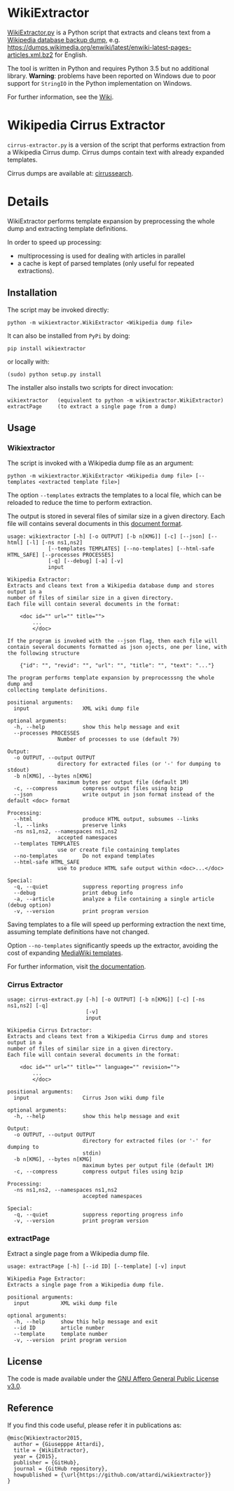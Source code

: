 # WikiExtractor
[WikiExtractor.py](http://medialab.di.unipi.it/wiki/Wikipedia_Extractor) is a Python script that extracts and cleans text from a [Wikipedia database backup dump](https://dumps.wikimedia.org/), e.g. https://dumps.wikimedia.org/enwiki/latest/enwiki-latest-pages-articles.xml.bz2 for English.

The tool is written in Python and requires Python 3.5 but no additional library.
**Warning**: problems have been reported on Windows due to poor support for `StringIO` in the Python implementation on Windows.

For further information, see the [Wiki](https://github.com/attardi/wikiextractor/wiki).

# Wikipedia Cirrus Extractor

`cirrus-extractor.py` is a version of the script that performs extraction from a Wikipedia Cirrus dump.
Cirrus dumps contain text with already expanded templates.

Cirrus dumps are available at:
[cirrussearch](http://dumps.wikimedia.org/other/cirrussearch/).

# Details

WikiExtractor performs template expansion by preprocessing the whole dump and extracting template definitions.

In order to speed up processing:

- multiprocessing is used for dealing with articles in parallel
- a cache is kept of parsed templates (only useful for repeated extractions).

## Installation

The script may be invoked directly:

    python -m wikiextractor.WikiExtractor <Wikipedia dump file>

It can also be installed from `PyPi` by doing:

    pip install wikiextractor

or locally with:

    (sudo) python setup.py install

The installer also installs two scripts for direct invocation:

    wikiextractor  	(equivalent to python -m wikiextractor.WikiExtractor)
    extractPage		(to extract a single page from a dump)

## Usage

### Wikiextractor
The script is invoked with a Wikipedia dump file as an argument:

    python -m wikiextractor.WikiExtractor <Wikipedia dump file> [--templates <extracted template file>]

The option `--templates` extracts the templates to a local file, which can be reloaded to reduce the time to perform extraction.

The output is stored in several files of similar size in a given directory.
Each file will contains several documents in this [document format](https://github.com/attardi/wikiextractor/wiki/File-Format).

```
usage: wikiextractor [-h] [-o OUTPUT] [-b n[KMG]] [-c] [--json] [--html] [-l] [-ns ns1,ns2]
			 [--templates TEMPLATES] [--no-templates] [--html-safe HTML_SAFE] [--processes PROCESSES]
			 [-q] [--debug] [-a] [-v]
			 input

Wikipedia Extractor:
Extracts and cleans text from a Wikipedia database dump and stores output in a
number of files of similar size in a given directory.
Each file will contain several documents in the format:

	<doc id="" url="" title="">
	    ...
	    </doc>

If the program is invoked with the --json flag, then each file will                                            
contain several documents formatted as json ojects, one per line, with                                         
the following structure

	{"id": "", "revid": "", "url": "", "title": "", "text": "..."}

The program performs template expansion by preprocesssng the whole dump and
collecting template definitions.

positional arguments:
  input                 XML wiki dump file

optional arguments:
  -h, --help            show this help message and exit
  --processes PROCESSES
			    Number of processes to use (default 79)

Output:
  -o OUTPUT, --output OUTPUT
			    directory for extracted files (or '-' for dumping to stdout)
  -b n[KMG], --bytes n[KMG]
			    maximum bytes per output file (default 1M)
  -c, --compress        compress output files using bzip
  --json                write output in json format instead of the default <doc> format

Processing:
  --html                produce HTML output, subsumes --links
  -l, --links           preserve links
  -ns ns1,ns2, --namespaces ns1,ns2
			    accepted namespaces
  --templates TEMPLATES
			    use or create file containing templates
  --no-templates        Do not expand templates
  --html-safe HTML_SAFE
			    use to produce HTML safe output within <doc>...</doc>

Special:
  -q, --quiet           suppress reporting progress info
  --debug               print debug info
  -a, --article         analyze a file containing a single article (debug option)
  -v, --version         print program version
```

Saving templates to a file will speed up performing extraction the next time,
assuming template definitions have not changed.

Option `--no-templates` significantly speeds up the extractor, avoiding the cost
of expanding [MediaWiki templates](https://www.mediawiki.org/wiki/Help:Templates).

For further information, visit [the documentation](http://attardi.github.io/wikiextractor).

### Cirrus Extractor

~~~
usage: cirrus-extract.py [-h] [-o OUTPUT] [-b n[KMG]] [-c] [-ns ns1,ns2] [-q]
                         [-v]
                         input

Wikipedia Cirrus Extractor:
Extracts and cleans text from a Wikipedia Cirrus dump and stores output in a
number of files of similar size in a given directory.
Each file will contain several documents in the format:

	<doc id="" url="" title="" language="" revision="">
        ...
        </doc>

positional arguments:
  input                 Cirrus Json wiki dump file

optional arguments:
  -h, --help            show this help message and exit

Output:
  -o OUTPUT, --output OUTPUT
                        directory for extracted files (or '-' for dumping to
                        stdin)
  -b n[KMG], --bytes n[KMG]
                        maximum bytes per output file (default 1M)
  -c, --compress        compress output files using bzip

Processing:
  -ns ns1,ns2, --namespaces ns1,ns2
                        accepted namespaces

Special:
  -q, --quiet           suppress reporting progress info
  -v, --version         print program version
~~~

### extractPage
Extract a single page from a Wikipedia dump file.

~~~
usage: extractPage [-h] [--id ID] [--template] [-v] input

Wikipedia Page Extractor:
Extracts a single page from a Wikipedia dump file.

positional arguments:
  input          XML wiki dump file

optional arguments:
  -h, --help     show this help message and exit
  --id ID        article number
  --template     template number
  -v, --version  print program version
~~~

## License
The code is made available under the [GNU Affero General Public License v3.0](LICENSE). 

## Reference
If you find this code useful, please refer it in publications as:

~~~
@misc{Wikiextractor2015,
  author = {Giusepppe Attardi},
  title = {WikiExtractor},
  year = {2015},
  publisher = {GitHub},
  journal = {GitHub repository},
  howpublished = {\url{https://github.com/attardi/wikiextractor}}
}
~~~
